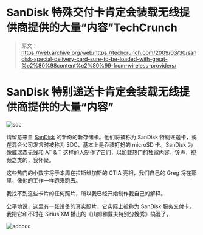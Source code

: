 # SanDisk 特殊交付卡肯定会装载无线提供商提供的大量“内容”TechCrunch

> 原文：<https://web.archive.org/web/https://techcrunch.com/2009/03/30/sandisk-special-delivery-card-sure-to-be-loaded-with-great-%e2%80%98content%e2%80%99-from-wireless-providers/>

# SanDisk 特别递送卡肯定会装载无线提供商提供的大量“内容”

![sdc](img/66010d464c11d699231210e78aeb3940.png "sdc")

请留意来自 [SanDisk](https://web.archive.org/web/20221005183652/http://www.crunchbase.com/company/sandisk) 的新奇的新存储卡。他们将被称为 SanDisk 特别递送卡，或在混合公司发言时被称为 SDC，基本上是乔装打扮的 microSD 卡。SanDisk 为像威瑞森无线和 AT & T 这样的人制作了它们，以加载热门的独家内容。铃声，视频之类的，我怀疑。

这些热门的小数字将于本周在拉斯维加斯的 CTIA 亮相，我们自己的 Greg 将在那里，像他的工作一样跑来跑去。

我找不到这些卡片的任何照片，所以我已经开始制作我自己的解释。

公平地说，这里有一张设备的真实照片，它实际上被称为 SanDisk 服务交付卡。我把它和不时在 Sirius XM 播出的《山姆和戴夫特别分娩秀》搞混了。

![sdcccc](img/458ad9f7d214f8d59042832bd3799a53.png "sdcccc")